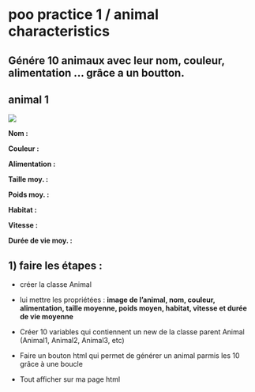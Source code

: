 # poo practice 1 / animal characteristics

## **Génére 10 animaux avec leur nom, couleur, alimentation ... grâce a un boutton.**

## animal 1

![](https://encrypted-tbn0.gstatic.com/images?q=tbn:ANd9GcQG080W2bXHhHfjj_mMcVDc0PHXYwq0walimQ&usqp=CAU)

**Nom :**

**Couleur :** 

**Alimentation :** 

**Taille moy. :** 

**Poids moy. :** 

**Habitat :** 

**Vitesse :** 

**Durée de vie moy. :**




## 1) faire les étapes :

- créer la classe Animal

- lui mettre les propriétées : **image de l’animal, nom, couleur, alimentation, taille moyenne, poids moyen, habitat, vitesse et durée de vie moyenne**

- Créer 10 variables qui contiennent un new de la classe parent Animal (Animal1, Animal2, Animal3, etc)

- Faire un bouton html qui permet de générer un animal parmis les 10 grâce à une boucle

- Tout afficher sur ma page html



